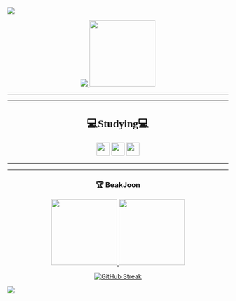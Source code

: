 <img src="https://capsule-render.vercel.app/api?type=waving&color=BDBDC8&height=150&section=header" />
<p align="center">
  <a href="https://github-readme-stats.vercel.app/api/top-langs/?username=Gjuni&layout=compact">
    <img src="https://github-readme-stats.vercel.app/api/top-langs/?username=Gjuni&layout=compact" />
  </a>
  <img src="https://github-readme-stats.vercel.app/api?username=Gjuni&show_icons=true&theme=highcontrast" height="150" />
</p>
<hr><hr/>
<h2 align="center" style="font-family: 'Comic Sans MS', 'Comic Sans', cursive; font-size: 24px;">
  💻Studying💻
</h2>

<p align="center">
  <img src="https://img.shields.io/badge/JavaScript-F7DF1E?style=flat-square&logo=JavaScript&logoColor=white" height="30" />
  <img src="https://img.shields.io/badge/Python-3776AB?style=flat-square&logo=python&logoColor=white" height="30" />
  <img src="https://img.shields.io/badge/Java-007396?style=flat-square&logo=java&logoColor=white" height="30" />
</p>
<hr><hr/>
<h3 align="center">🏆 BeakJoon</h3>

<p align="center">
  <a href="https://solved.ac/kmj0601">
    <img src="http://mazassumnida.wtf/api/generate_badge?boj=kmj0601" height="150" />
  </a>
  <img src="https://github.com/user-attachments/assets/a0689534-c4ed-49e6-87cf-17dff33a5b89" width="150" />
</p>
<p align = "center"><a href="https://git.io/streak-stats"><img src="https://github-readme-streak-stats.herokuapp.com?user=Gjuni&theme=flag-india" alt="GitHub Streak" /></a></a></a></p>
<img src="https://capsule-render.vercel.app/api?type=waving&color=BDBDC8&height=150&section=footer" />
